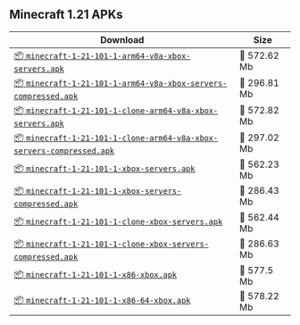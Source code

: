 ## Minecraft 1.21 APKs
| Download | Size |
|----------|------|
| [:package: `minecraft-1-21-101-1-arm64-v8a-xbox-servers.apk`](https://modscraft.net/en/downloads/16570) | :floppy_disk: 572.62 Mb 
| [:package: `minecraft-1-21-101-1-arm64-v8a-xbox-servers-compressed.apk`](https://modscraft.net/en/downloads/16571) | :floppy_disk: 296.81 Mb 
| [:package: `minecraft-1-21-101-1-clone-arm64-v8a-xbox-servers.apk`](https://modscraft.net/en/downloads/16572) | :floppy_disk: 572.82 Mb 
| [:package: `minecraft-1-21-101-1-clone-arm64-v8a-xbox-servers-compressed.apk`](https://modscraft.net/en/downloads/16573) | :floppy_disk: 297.02 Mb 
| [:package: `minecraft-1-21-101-1-xbox-servers.apk`](https://modscraft.net/en/downloads/16574) | :floppy_disk: 562.23 Mb 
| [:package: `minecraft-1-21-101-1-xbox-servers-compressed.apk`](https://modscraft.net/en/downloads/16575) | :floppy_disk: 286.43 Mb 
| [:package: `minecraft-1-21-101-1-clone-xbox-servers.apk`](https://modscraft.net/en/downloads/16576) | :floppy_disk: 562.44 Mb 
| [:package: `minecraft-1-21-101-1-clone-xbox-servers-compressed.apk`](https://modscraft.net/en/downloads/16577) | :floppy_disk: 286.63 Mb 
| [:package: `minecraft-1-21-101-1-x86-xbox.apk`](https://modscraft.net/en/downloads/16578) | :floppy_disk: 577.5 Mb 
| [:package: `minecraft-1-21-101-1-x86-64-xbox.apk`](https://modscraft.net/en/downloads/16579) | :floppy_disk: 578.22 Mb 
